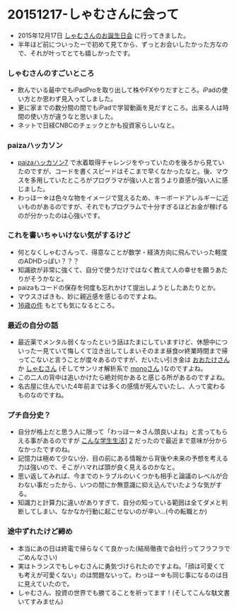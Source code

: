 ﻿# 20151217-しゃむさんに会って

* 2015年12月17日 [しゃむさんのお誕生日会](https://twitter.com/syamncat/status/677460394768658433) に行ってきました。
* 半年ほど前についったーで初めて見てから、ずっとお会いしたかった方なので、それが叶ってとても嬉しかったです。

### しゃむさんのすごいところ
* 飲んでいる最中でもiPadProを取り出して株やFXやりだすところ。iPadの使い方とか思わず見入ってしました。
* 更に家までの数分間の間でもiPadで学習動画を見だすところ。出来る人は時間の使い方が違うなと思いました。
* ネットで日経CNBCのチェックとかも投資家らしいなと。

### paizaハッカソン
* [paizaハッカソン7](https://paiza.jp/poh/ando) で水着取得チャレンジをやっていたのを後ろから見ていたのですが、コードを書くスピードはそこまで早くなかったなと。後、マウスを多用していたところがプログラマが強い人と言うより直感が強い人に感じました。
* わっほー☆は色々な物をイメージで覚えるため、キーボードアレルギーに近いものがあるのですが、それでもプログラムで十分すぎるほどお金が稼げるのが分かったのは心強いです。

### これを書いちゃいけない気がするけど
* 何となくしゃむさんって、得意なことが数学・経済方向に飛んでいった軽度のADHDっぽい？？？
* 知識欲が非常に強くて、自分で使うだけではなく教えて人の幸せを願うあたりがそうかなと。
* paizaもコードの保存を何度も忘れかけて提出しようとしたあたりとか。
* マウスさばきも、妙に親近感を感じるのですよね。
* [16歳の件](http://saku.io/goodbye-20-years-old/) もとても気になるところ。

### 最近の自分の話
* 最近薬でメンタル弱くなったという話はたまにしていますけど、休憩中についったー見ていて悔しくて泣き出してしまいそのまま昼食or終業時間まで帰ってこないと言うことが度々あるのですが、だいたい引き金は [おおたけさん](https://twitter.com/ohtaket/) か [しゃむさん](https://twitter.com/syamncat/) (そしてサンリオ解析系で [monoさん](https://twitter.com/mono0x/) )なのですよね。
* この二人の背中は追いかけたら絶対何かあると感じる所があるのですよね。
* 名古屋に住んでいた4年前までは多くの感情が死んでいたし、人って変わるものなのですね。

### プチ自分史？
* 自分が格上だと思う人に限って「わっほー☆さん頭良いよね」と言ってもらえる事があるのですが [こんな学生生活1](https://twitter.com/wahho/status/678123272123191296) [2](https://twitter.com/wahho/status/678125811757531136) だったので最近まで意味が分からなかったですのね。
* 記憶力は極めて少ない分、目の前にある情報から背後や未来の予想を考える力は強いので、そこがハマれば頭が良く見えるのかなと。
* 思い返してみれば、今までのトラブルのいくつかも相手と論議のレベルが合わない事だったから、いつの間にか無意識に抑え込んでいたような気がする。
* 知識力と計算力に違いがありすぎて、自分の知っている範囲は全てダメと判断してしまい、なかなか行動に起こせないのが辛い…(今の転職とか)

### 途中ずれたけど締め
* 本当にあの日は終電で帰らなくて良かった(結局徹夜で会社行ってフラフラでごめんなさい)
* 実はトランスでもしゃむさんに勇気づけられたのですよね。「顔は可愛くても考えが可愛くない」のは問題ないって。わっほー☆も同じ事になるのは目に見えていたので。
* しゃむさん、投資の世界でも勝てることを祈ってます！(そしてこんな駄文書いてすみません)
